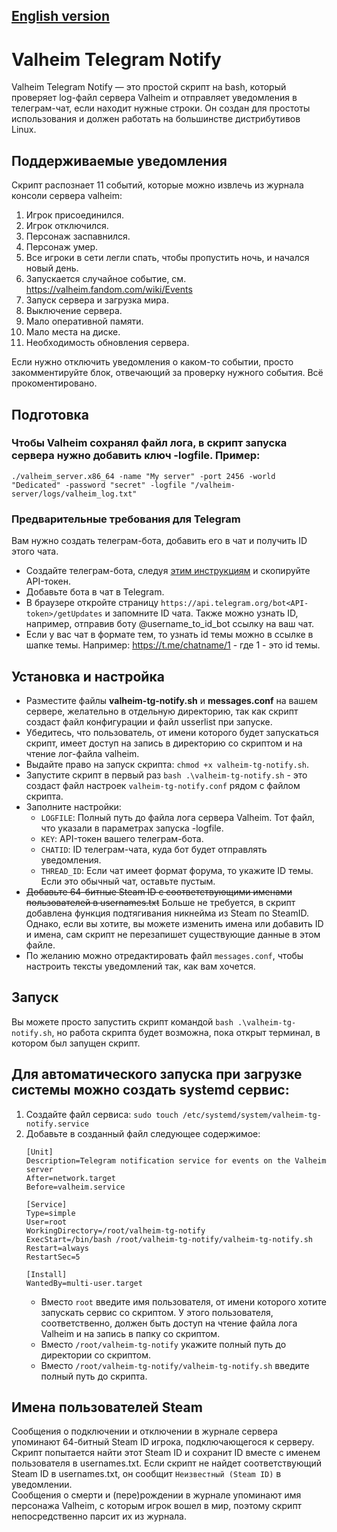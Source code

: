 ##  [English version](readme_eng.md)

# Valheim Telegram Notify

Valheim Telegram Notify — это простой скрипт на bash, который проверяет log-файл сервера Valheim и отправляет уведомления в телеграм-чат, если находит нужные строки. Он создан для простоты использования и должен работать на большинстве дистрибутивов Linux.

## Поддерживаемые уведомления
Скрипт распознает 11 событий, которые можно извлечь из журнала консоли сервера valheim:
1. Игрок присоединился.
2. Игрок отключился.
3. Персонаж заспавнился.
4. Персонаж умер.
5. Все игроки в сети легли спать, чтобы пропустить ночь, и начался новый день.
6. Запускается случайное событие, см. https://valheim.fandom.com/wiki/Events
7. Запуск сервера и загрузка мира.
8. Выключение сервера.
9. Мало оперативной памяти.
10. Мало места на диске.
11. Необходимость обновления сервера.

Если нужно отключить уведомления о каком-то событии, просто закомментируйте блок, отвечающий за проверку нужного события. Всё прокоментировано.  

## Подготовка
### Чтобы Valheim сохранял файл лога, в скрипт запуска сервера нужно добавить ключ -logfile. Пример:  
`./valheim_server.x86_64 -name "My server" -port 2456 -world "Dedicated" -password "secret" -logfile "/valheim-server/logs/valheim_log.txt"`  

### Предварительные требования для Telegram
Вам нужно создать телеграм-бота, добавить его в чат и получить ID этого чата.  
- Создайте телеграм-бота, следуя [этим инструкциям](https://core.telegram.org/bots#6-botfather) и скопируйте API-токен.  
- Добавьте бота в чат в Telegram.  
- В браузере откройте страницу ``https://api.telegram.org/bot<API-token>/getUpdates`` и запомните ID чата. Также можно узнать ID, например, отправив боту @username_to_id_bot ссылку на ваш чат.  
- Если у вас чат в формате тем, то узнать id темы можно в ссылке в шапке темы. Например: https://t.me/chatname/1   - где 1 - это id темы.  

## Установка и настройка
- Разместите файлы **valheim-tg-notify.sh** и **messages.conf** на вашем сервере, желательно в отдельную директорию, так как скрипт создаст файл конфигурации и файл usserlist при запуске.  
- Убедитесь, что пользователь, от имени которого будет запускаться скрипт, имеет доступ на запись в директорию со скриптом и на чтение лог-файла valheim.  
- Выдайте право на запуск скрипта: `chmod +x valheim-tg-notify.sh`.  
- Запустите скрипт в первый раз `bash .\valheim-tg-notify.sh` - это создаст файл настроек `valheim-tg-notify.conf` рядом с файлом скрипта.  
- Заполните настройки:  
  - `LOGFILE`: Полный путь до файла лога сервера Valheim. Тот файл, что указали в параметрах запуска -logfile.  
  - `KEY`: API-токен вашего телеграм-бота.  
  - `CHATID`: ID телеграм-чата, куда бот будет отправлять уведомления.  
  - `THREAD_ID`: Если чат имеет формат форума, то укажите ID темы. Если это обычный чат, оставьте пустым.  
- ~~Добавьте 64-битные Steam ID с соответствующими именами пользователей в usernames.txt~~ Больше не требуется, в скрипт добавлена функция подтягивания никнейма из Steam по SteamID. Однако, если вы хотите, вы можете изменить имена или добавить ID и имена, сам скрипт не перезапишет существующие данные в этом файле.
- По желанию можно отредактировать файл `messages.conf`, чтобы настроить тексты уведомлений так, как вам хочется.

## Запуск
Вы можете просто запустить скрипт командой ``bash .\valheim-tg-notify.sh``, но работа скрипта будет возможна, пока открыт терминал, в котором был запущен скрипт.  

## Для автоматического запуска при загрузке системы можно создать systemd сервис:
   1. Создайте файл сервиса: `sudo touch /etc/systemd/system/valheim-tg-notify.service`  
   2. Добавьте в созданный файл следующее содержимое:
      ```
      [Unit]
      Description=Telegram notification service for events on the Valheim server
      After=network.target
      Before=valheim.service
      
      [Service]
      Type=simple
      User=root
      WorkingDirectory=/root/valheim-tg-notify
      ExecStart=/bin/bash /root/valheim-tg-notify/valheim-tg-notify.sh
      Restart=always
      RestartSec=5
      
      [Install]
      WantedBy=multi-user.target
      ```
      - Вместо `root` введите имя пользователя, от имени которого хотите запускать сервис со скриптом. У этого пользователя, соответственно, должен быть доступ на чтение файла лога Valheim и на запись в папку со скриптом.
      - Вместо `/root/valheim-tg-notify` укажите полный путь до директории со скриптом.
      - Вместо `/root/valheim-tg-notify/valheim-tg-notify.sh` введите полный путь до скрипта.  

## Имена пользователей Steam
Сообщения о подключении и отключении в журнале сервера упоминают 64-битный Steam ID игрока, подключающегося к серверу. Скрипт попытается найти этот Steam ID и сохранит ID вместе с именем пользователя в usernames.txt. Если скрипт не найдет соответствующий Steam ID в usernames.txt, он сообщит ``Неизвестный (Steam ID)`` в уведомлении.  
Сообщения о смерти и (пере)рождении в журнале упоминают имя персонажа Valheim, с которым игрок вошел в мир, поэтому скрипт непосредственно парсит их из журнала.




